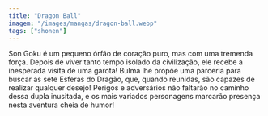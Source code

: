 ```yaml
---
title: "Dragon Ball"
imagem: "/images/mangas/dragon-ball.webp"
tags: ["shonen"]
---
```


Son Goku é um pequeno órfão de coração puro, mas com uma tremenda força. Depois de viver tanto tempo isolado da civilização, ele recebe a inesperada visita de uma garota! Bulma lhe propõe uma parceria para buscar as sete Esferas do Dragão, que, quando reunidas, são capazes de realizar qualquer desejo! Perigos e adversários não faltarão no caminho dessa dupla inusitada, e os mais variados personagens marcarão presença nesta aventura cheia de humor!
